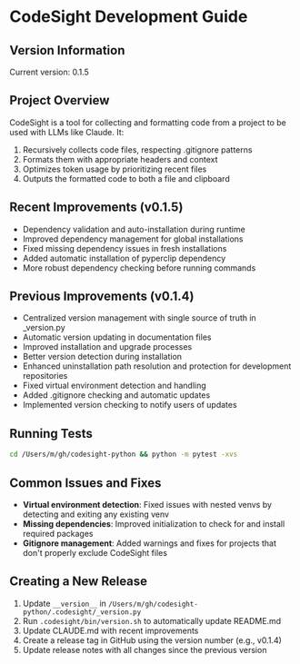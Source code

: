 # CodeSight Development Guide

## Version Information
Current version: 0.1.5

## Project Overview
CodeSight is a tool for collecting and formatting code from a project to be used with LLMs like Claude. It:
1. Recursively collects code files, respecting .gitignore patterns
2. Formats them with appropriate headers and context
3. Optimizes token usage by prioritizing recent files
4. Outputs the formatted code to both a file and clipboard

## Recent Improvements (v0.1.5)
- Dependency validation and auto-installation during runtime
- Improved dependency management for global installations
- Fixed missing dependency issues in fresh installations
- Added automatic installation of pyperclip dependency
- More robust dependency checking before running commands

## Previous Improvements (v0.1.4)
- Centralized version management with single source of truth in _version.py
- Automatic version updating in documentation files
- Improved installation and upgrade processes
- Better version detection during installation
- Enhanced uninstallation path resolution and protection for development repositories
- Fixed virtual environment detection and handling
- Added .gitignore checking and automatic updates
- Implemented version checking to notify users of updates

## Running Tests
```bash
cd /Users/m/gh/codesight-python && python -m pytest -xvs
```

## Common Issues and Fixes
- **Virtual environment detection**: Fixed issues with nested venvs by detecting and exiting any existing venv
- **Missing dependencies**: Improved initialization to check for and install required packages
- **Gitignore management**: Added warnings and fixes for projects that don't properly exclude CodeSight files

## Creating a New Release
1. Update `__version__` in `/Users/m/gh/codesight-python/.codesight/_version.py`
2. Run `.codesight/bin/version.sh` to automatically update README.md
3. Update CLAUDE.md with recent improvements 
4. Create a release tag in GitHub using the version number (e.g., v0.1.4)
5. Update release notes with all changes since the previous version